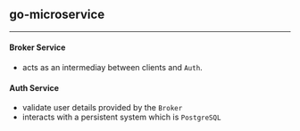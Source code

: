 ## go-microservice

---
#### Broker Service

- acts as an intermediay between clients and `Auth`.

#### Auth Service

- validate user details provided by the `Broker` 
-  interacts with a persistent system which is `PostgreSQL`


